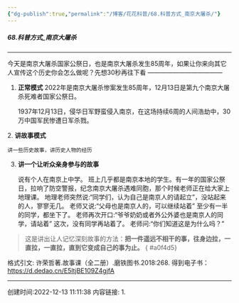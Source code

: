 ```yaml
---
{"dg-publish":true,"permalink":"/博客/花花科普/68.科普方式_南京大屠杀/"}
---
```


#####  68.科普方式_南京大屠杀
---
今天是南京大屠杀国家公祭日，也是南京大屠杀发生85周年，如果让你来向其它人宣传这个历史你会怎么做呢？先想30秒再往下看
————————————
1. **正常模式**
	2022年是南京大屠杀惨案发生85周年，12月13日是第九个南京大屠杀死难者国家公祭日。

	1937年12月13日，侵华日军野蛮侵入南京，在这场持续6周的人间浩劫中，30万中国军民惨遭日军杀戮。

2. **讲故事模式**

	讲一些历史故事，讲历史人物的经历

3. **讲一个让听众亲身参与的故事**

	说有个人在南京上中学。
	班上几乎都是南京本地的学生。有一年的国家公祭日，拉响了防空警报，纪念南京大屠杀遇难同胞，那个时候老师正在给大家上地理课。
	地理老师突然说:“同学们，认为自己是南京人的请起立”，没站起来的人，寥寥无几。
	老师又说:“父母也是南京人的，可以继续站着”
	至少有一半的同学，都坐下了。
	老师再次开口:“爷爷奶奶或者外公外婆也是南京人的同学，请站着”
	这次，没有同学再站着了。
	老师问:“你们知道这是为什么吗？”

>这是讲出让人记忆深刻故事的方法：**把一件遥远不相干的事，往身边拉，一直拉，一直拉，直到它变成自己的事为止。**
{ #a0f4d5}

格式引文:
许荣哲著.故事课（全二册）.磨铁图书.2018:268.
得到电子书：https://d.dedao.cn/E5ltjBE109Z4gjfA

---
创建时间:2022-12-13 11:11:38
内容链接: 
1.  

